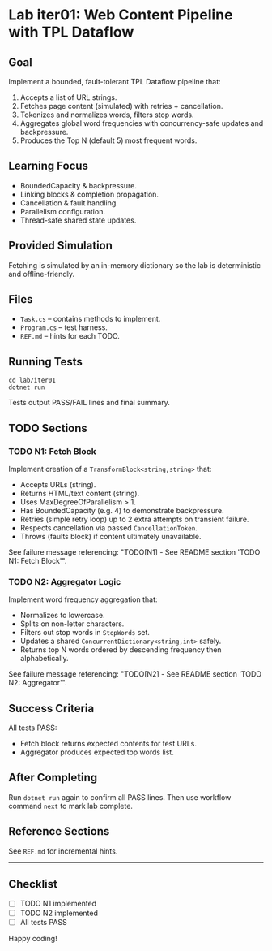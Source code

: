 # Lab iter01: Web Content Pipeline with TPL Dataflow

## Goal
Implement a bounded, fault-tolerant TPL Dataflow pipeline that:
1. Accepts a list of URL strings.
2. Fetches page content (simulated) with retries + cancellation.
3. Tokenizes and normalizes words, filters stop words.
4. Aggregates global word frequencies with concurrency-safe updates and backpressure.
5. Produces the Top N (default 5) most frequent words.

## Learning Focus
- BoundedCapacity & backpressure.
- Linking blocks & completion propagation.
- Cancellation & fault handling.
- Parallelism configuration.
- Thread-safe shared state updates.

## Provided Simulation
Fetching is simulated by an in-memory dictionary so the lab is deterministic and offline-friendly.

## Files
- `Task.cs` – contains methods to implement.
- `Program.cs` – test harness.
- `REF.md` – hints for each TODO.

## Running Tests
```pwsh
cd lab/iter01
dotnet run
```
Tests output PASS/FAIL lines and final summary.

## TODO Sections
### TODO N1: Fetch Block
Implement creation of a `TransformBlock<string,string>` that:
- Accepts URLs (string).
- Returns HTML/text content (string).
- Uses MaxDegreeOfParallelism > 1.
- Has BoundedCapacity (e.g. 4) to demonstrate backpressure.
- Retries (simple retry loop) up to 2 extra attempts on transient failure.
- Respects cancellation via passed `CancellationToken`.
- Throws (faults block) if content ultimately unavailable.

See failure message referencing: "TODO[N1] - See README section 'TODO N1: Fetch Block'".

### TODO N2: Aggregator Logic
Implement word frequency aggregation that:
- Normalizes to lowercase.
- Splits on non-letter characters.
- Filters out stop words in `StopWords` set.
- Updates a shared `ConcurrentDictionary<string,int>` safely.
- Returns top N words ordered by descending frequency then alphabetically.

See failure message referencing: "TODO[N2] - See README section 'TODO N2: Aggregator'".

## Success Criteria
All tests PASS:
- Fetch block returns expected contents for test URLs.
- Aggregator produces expected top words list.

## After Completing
Run `dotnet run` again to confirm all PASS lines. Then use workflow command `next` to mark lab complete.

## Reference Sections
See `REF.md` for incremental hints.

---

## Checklist
- [ ] TODO N1 implemented
- [ ] TODO N2 implemented
- [ ] All tests PASS

Happy coding!